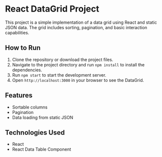 # React DataGrid Project

This project is a simple implementation of a data grid using React and static JSON data. The grid includes sorting, pagination, and basic interaction capabilities.

## How to Run

1. Clone the repository or download the project files.
2. Navigate to the project directory and run `npm install` to install the dependencies.
3. Run `npm start` to start the development server.
4. Open `http://localhost:3000` in your browser to see the DataGrid.

## Features

- Sortable columns
- Pagination
- Data loading from static JSON

## Technologies Used

- React
- React Data Table Component
